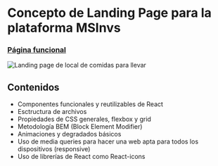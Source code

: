 # Concepto de Landing Page para la plataforma MSInvs
### [Página funcional](https://morenno.net/demoWebs/MSInvs/)

![Landing page de local de comidas para llevar](https://morenno.es/db/mock/msinvsWeb.png)

## Contenidos

- Componentes funcionales y reutilizables de React
- Esctructura de archivos
- Propiedades de CSS generales, flexbox y grid
- Metodología BEM (Block Element Modifier)
- Animaciones y degradados básicos
- Uso de media queries para hacer una web apta para todos los dispositivos (responsive)
- Uso de librerías de React como React-icons

